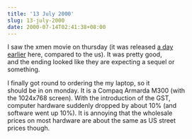 ```yaml
---
title: '13 July 2000'
slug: 13-july-2000
date: 2000-07-14T02:41:38+08:00
---
```


I saw the xmen movie on thursday (it was released [a day\
earlier](http://us.imdb.com/ReleaseDates?0120903) here, compared to the
us). It was pretty good,\
and the ending looked like they are expecting a sequel or\
something.

I finally got round to ordering the my laptop, so it\
should be in on monday. It is a Compaq Armarda M300 (with\
the 1024x768 screen). With the introduction of the GST,\
computer hardware suddenly dropped by about 10% (and\
software went up 10%). It is annoying that the wholesale\
prices on most hardware are about the same as US street\
prices though.
